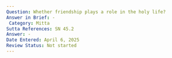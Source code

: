 ```yaml
---
Question: Whether friendship plays a role in the holy life?
Answer in Brief: -
 Category: Mitta
Sutta References: SN 45.2
Answer: -
Date Entered: April 6, 2025
Review Status: Not started
---
```

